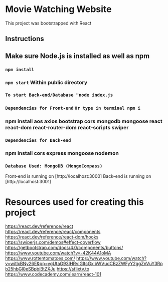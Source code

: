 # Movie Watching Website

This project was bootstrapped with React

## Instructions 
## Make sure Node.js is installed as well as npm
### `npm install`
### `npm start` Within public directory 
### `To start Back-end/Database "node index.js`
### `Dependencies for Front-end` `Or type in terminal npm i`
### npm install aos axios bootstrap cors mongodb mongoose react react-dom react-router-dom react-scripts swiper

### `Dependencies for Back-end`
### npm install cors express mongoose nodemon

### `Database Used: MongoDB (MongoCompass)`



Front-end is running on [http://localhost:3000]
Back-end is running on [http://localhost:3001]






# Resources used for creating this project #
https://react.dev/reference/react
https://react.dev/reference/react/components
https://react.dev/reference/react-dom/hooks
https://swiperjs.com/demos#effect-coverflow
https://getbootstrap.com/docs/4.0/components/buttons/
https://www.youtube.com/watch?v=-42K44A1oMA
https://www.rottentomatoes.com/
https://www.youtube.com/watch?v=witlxBNy26E&pp=ygUtaG93IHRvIGltcGxlbWVudCBzZWFyY2ggZnVuY3Rpb25hbGl0eSBpbiBtZXJu
https://sflixtv.to
https://www.codecademy.com/learn/react-101


